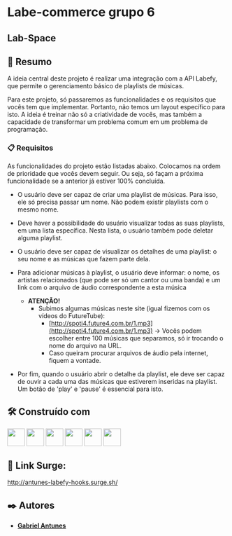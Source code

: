 # Labe-commerce grupo 6 
## Lab-Space



## 🚀 Resumo

A ideia central deste projeto é realizar uma integração com a API Labefy, que permite o gerenciamento básico de playlists de músicas. 

Para este projeto, só passaremos as funcionalidades e os requisitos que vocês tem que implementar. Portanto, não temos um layout específico para isto. A ideia é treinar não só a criatividade de vocês, mas também a capacidade de transformar um problema comum em um problema de programação.

 
### 📋  Requisitos

As funcionalidades do projeto estão listadas abaixo. Colocamos na ordem de prioridade que vocês devem seguir. Ou seja, só façam a próxima funcionalidade se a anterior já estiver 100% concluída.

- O usuário deve ser capaz de criar uma playlist de músicas. Para isso, ele só precisa passar um nome. Não podem existir playlists com o mesmo nome.
- Deve haver a possibilidade do usuário visualizar todas as suas playlists, em uma lista específica. Nesta lista, o usuário também pode deletar alguma playlist.
- O usuário deve ser capaz de visualizar os detalhes de uma playlist: o seu nome e as músicas que fazem parte dela.
- Para adicionar músicas à playlist, o usuário deve informar: o nome, os artistas relacionados (que pode ser só um cantor ou uma banda) e um link com o arquivo de áudio correspondente a esta música
    - **ATENÇÃO!**
        - Subimos algumas músicas neste site (igual fizemos com os vídeos do FutureTube):
            - [http://spoti4.future4.com.br/1.mp3](http://spoti4.future4.com.br/1.mp3) → Vocês podem escolher entre 100 músicas que separamos, só ir trocando o nome do arquivo na URL.
            - Caso queiram procurar arquivos de áudio pela internet, fiquem a vontade.
        
- Por fim, quando o usuário abrir o detalhe da playlist, ele deve ser capaz de ouvir a cada uma das músicas que estiverem inseridas na playlist. Um botão de 'play' e 'pause' é essencial para isto.

## 🛠️ Construído com

<p>
<img witdh="40px" height="40px" src="https://raw.githubusercontent.com/styled-components/brand/master/styled-components.png">
<img witdh="40px" height="40px" src="https://upload.wikimedia.org/wikipedia/commons/thumb/a/a7/React-icon.svg/1200px-React-icon.svg.png"> 
<img witdh="40px" height="40px" src="https://user-images.githubusercontent.com/98292838/163856370-844eb1b7-11f6-48cd-abec-21c1da4b38b4.png">
<img witdh="40px" height="40px" src="https://user-images.githubusercontent.com/98292838/163856432-c20873d2-9b31-412e-92e9-a1f6c609b40c.png">
<img witdh="40px" height="40px" src="https://user-images.githubusercontent.com/98292838/163856484-18282144-9061-42ee-9691-66c6454b362f.png">
<img witdh="40px" height="40px" src="https://user-images.githubusercontent.com/98292838/163856535-00dbc8fe-e415-4fa3-8d81-50975fb8839c.png">
</p>

## 🔗 Link Surge:
http://antunes-labefy-hooks.surge.sh/

## ✒️ Autores


* [**Gabriel Antunes**](https://github.com/antilt-dev)

